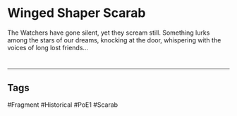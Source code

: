 # Winged Shaper Scarab
The Watchers have gone silent, yet they scream still. Something lurks among the stars of our dreams, knocking at the door, whispering with the voices of long lost friends...

#
---
## Tags
#Fragment
#Historical 
#PoE1 
#Scarab 